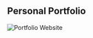 ## Personal Portfolio

![Portfolio Website](http://image.noelshack.com/fichiers/2022/08/3/1645634266-portfolio.png)
